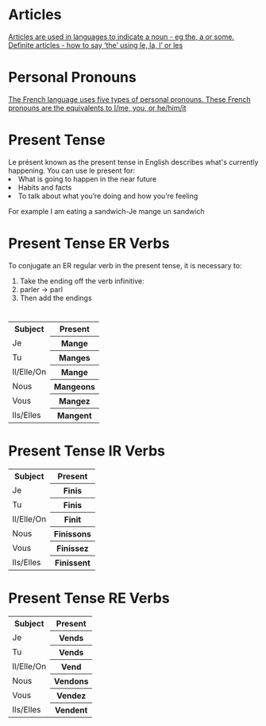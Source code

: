 <h1>Articles</h1>
<a href="https://h5p.org/h5p/embed/374396">Articles are used in languages to indicate a noun - eg the, a or some.
Definite articles - how to say ‘the’ using le, la, l’ or les</a>

<h1>Personal Pronouns</h1>

<a href="https://h5p.org/h5p/embed/399600">The French language uses five types of personal pronouns. These French pronouns are the equivalents to I/me, you, or he/him/it</a> 

<h1>Present Tense</h1>
Le présent known as the present tense in English describes what's currently happening.
You can use le present for:

<li>What is going to happen in the near future</li>
<li>Habits and facts</li>
<li>To talk about what you’re doing and how you’re feeling</li>

For example I am eating a sandwich-Je mange un sandwich

<h1></h1>  


<h1>Present Tense ER Verbs</h1>
<table>
<tr><th>Subject</th><th> Present</th> 
<tr><td>Je<th> Mange</th> 
<tr><td>Tu<th> Manges</th>  
<tr><td>Il/Elle/On<th> Mange</th> 
<tr><td>Nous<th> Mangeons</th> 
<tr><td>Vous<th> Mangez</th> 
<tr><td>Ils/Elles<th> Mangent</th> 


To conjugate an ER regular verb in the present tense, it is necessary to:
<ol>
<li>Take the ending off the verb infinitive:</li>
<li>parler → parl</li> 
<li>Then add the endings</li>
</ol>
<h1></h1>


<table>
<tr><th>Subject</th><th> Present</th> 
<tr><td>Je<th> Finis</th> 
<tr><td>Tu<th> Finis</th>  
<tr><td>Il/Elle/On<th> Finit</th> 
<tr><td>Nous<th> Finissons</th> 
<tr><td>Vous<th> Finissez</th> 
<tr><td>Ils/Elles<th> Finissent</th>



<h1>Present Tense IR Verbs</h1>

<table>
<tr><th>Subject</th><th> Present</th> 
<tr><td>Je<th> Vends</th> 
<tr><td>Tu<th> Vends</th>  
<tr><td>Il/Elle/On<th> Vend</th> 
<tr><td>Nous<th> Vendons</th> 
<tr><td>Vous<th> Vendez</th> 
<tr><td>Ils/Elles<th> Vendent</th>



<h1>Present Tense RE Verbs</h1>
















